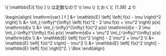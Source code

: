 \\( \mathbb{E}\[ f(x) \] \\) は定数なので \\( \mu \\) とおくと (1.38) より

\begin{align}
\mathrm{var} \[ f \] &= \mathbb{E} \left\[ \left( f(x) - \mu \right)^2 \right\] \\\\
&= \int_{-\infty}^{\infty} \left( f(x)^2 - 2 \mu f(x) + \mu^2 \right) p(x) \mathrm{d}x \\\\
&= \int_{-\infty}^{\infty} f(x)^2 p(x) \mathrm{d}x - 2 \mu \int_{-\infty}^{\infty} f(x) p(x) \mathrm{d}x + \mu^2 \int_{-\infty}^{\infty} p(x) \mathrm{d}x \\\\
&= \mathbb{E} \left\[ f(x)^2 \right\]  - 2 \mu^2 + \mu^2 \\\\
&= \mathbb{E} \left\[ f(x)^2 \right\]  - \mu^2 \\\\
&= \mathbb{E} \left\[ f(x)^2 \right\] - \mathbb{E} \left\[ f(x) \right\]^2. \ \Box
\end{align}